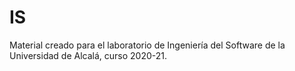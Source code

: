 # IS
Material creado para el laboratorio de Ingeniería del Software de la Universidad de Alcalá, curso 2020-21.
